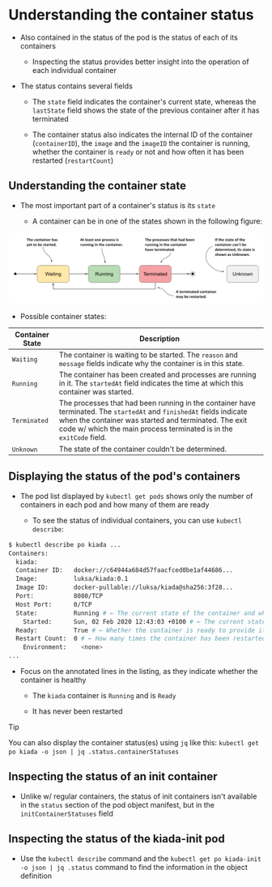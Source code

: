 # Understanding the container status

* Also contained in the status of the pod is the status of each of its containers

  * Inspecting the status provides better insight into the operation of each individual container

* The status contains several fields

  * The `state` field indicates the container's current state, whereas the `lastState` field shows the state of the previous container after it has terminated

  * The container status also indicates the internal ID of the container (`containerID`), the `image` and the `imageID` the container is running, whether the container is `ready` or not and how often it has been restarted (`restartCount`)

## Understanding the container state

* The most important part of a container's status is its `state`

  * A container can be in one of the states shown in the following figure:

![Fig. 1 The possible states of a container](../../../../../../../img/kubernetes-in-action.demo/chpt06/section01/pod-status/pod-condition/container-status/diag01.png)

* Possible container states:

| **Container State** | **Description**                                                                                                                                                                                                                                      |
|---------------------|------------------------------------------------------------------------------------------------------------------------------------------------------------------------------------------------------------------------------------------------------|
| `Waiting`           | The container is waiting to be started. The `reason` and `message` fields indicate why the container is in this state.                                                                                                                               |
| `Running`           | The container has been created and processes are running in it. The `startedAt` field indicates the time at which this container was started.                                                                                                        |
| `Terminated`        | The processes that had been running in the container have terminated. The `startedAt` and `finishedAt` fields indicate when the container was started and terminated. The exit code w/ which the main process terminated is in the `exitCode` field. |
| `Unknown`           | The state of the container couldn't be determined.                                                                                                                                                                                                   |
## Displaying the status of the pod's containers

* The pod list displayed by `kubectl get pods` shows only the number of containers in each pod and how many of them are ready

  * To see the status of individual containers, you can use `kubectl describe`:

```zsh
$ kubectl describe po kiada ...
Containers:
  kiada:
  Container ID:   docker://c64944a684d57faacfced0be1af44686...
  Image:          luksa/kiada:0.1
  Image ID:       docker-pullable://luksa/kiada@sha256:3f28...
  Port:           8080/TCP
  Host Port:      0/TCP
  State:          Running # ← The current state of the container and when it was started
    Started:      Sun, 02 Feb 2020 12:43:03 +0100 # ← The current state of the container and when it was started
  Ready:          True # ← Whether the container is ready to provide its services
  Restart Count:  0 # ← How many times the container has been restarted
    Environment:    <none>
...
```

* Focus on the annotated lines in the listing, as they indicate whether the container is healthy

  * The `kiada` container is `Running` and is `Ready`

  * It has never been restarted

> [!TIP]
> 
> You can also display the container status(es) using `jq` like this: `kubectl get po kiada -o json | jq .status.containerStatuses`

## Inspecting the status of an init container

* Unlike w/ regular containers, the status of init containers isn't available in the `status` section of the pod object manifest, but in the `initContainerStatuses` field

## Inspecting the status of the kiada-init pod

* Use the `kubectl describe` command and the `kubectl get po kiada-init -o json | jq .status` command to find the information in the object definition

